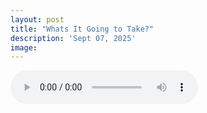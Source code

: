 ```yaml
---
layout: post
title: "Whats It Going to Take?"
description: 'Sept 07, 2025'
image:
---
```


<audio controls>
  <source src="assets/audio/fbc_2025-09-07_sermon.mp3" type="audio/mp3">
Your browser does not support the audio element.
</audio>
